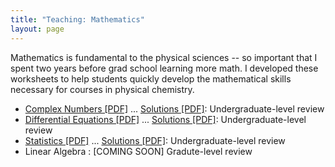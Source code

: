 ```yaml
---
title: "Teaching: Mathematics"
layout: page
---
```


Mathematics is fundamental to the physical sciences -- so important that I
spent two years before grad school learning more math. I developed these
worksheets to help students quickly develop the mathematical skills
necessary for courses in physical chemistry.

* [Complex Numbers [PDF]][complex] ... [Solutions [PDF]][complex_sol]:
  Undergraduate-level review
* [Differential Equations [PDF]][diffeq] ... [Solutions [PDF]][diffeq_sol]:
  Undergraduate-level review
* [Statistics [PDF]][stats] ... [Solutions [PDF]][stats_sol]:
  Undergraduate-level review
* Linear Algebra : [COMING SOON] Gradute-level review

[complex]: complex_numbers.pdf
[complex_sol]: complex_numbers_sol.pdf
[diffeq]: diffeq.pdf
[diffeq_sol]: diffeq_sol.pdf
[stats]: statistics.pdf
[stats_sol]: statistics_sol.pdf


